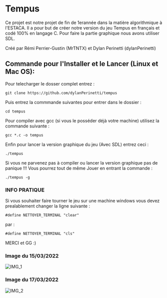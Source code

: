 # Tempus 

Ce projet est notre projet de fin de 1erannée dans la matière algorithmique à l'ESTACA.
Il a pour but de créer notre version du jeu Tempus en français et codé 100% en langage C.
Pour faire la partie graphique nous avons utiliser SDL.

Créé par Rémi Perrier-Gustin (MrTNTX) et Dylan Perinetti (dylanPerinetti)

## Commande pour l'Installer et le Lancer (Linux et Mac OS):

Pour telecharger le dosser complet entrez :
```
git clone https://github.com/dylanPerinetti/tempus
```
Puis entrez la commmande suivantes pour entrer dans le dossier :
```
cd tempus
```
Pour compiler avec gcc (si vous le posséder déjà  votre machine) utilisez la commande suivante :
```
gcc *.c -o tempus

```
Enfin pour lancer la version graphique du jeu (Avec SDL) entrez ceci :
```
./tempus
```
Si vous ne parvenez pas à compiler ou lancer la version graphique pas de panique !!!
Vous pourrez tout de même Jouer en entrant la commande :
```
./tempus -g
```


### INFO PRATIQUE

Si vous souhaiter faire tourner le jeu sur une machine windows vous devez prealablement changer la ligne suivante :
```
#define NETTOYER_TERMINAL "clear"
```
par :
```
#define NETTOYER_TERMINAL "cls"
```


MERCI et GG :) 




### Image du 15/03/2022
![IMG_1](https://user-images.githubusercontent.com/101599798/158646783-4ce43688-70bc-44d6-9bf2-ec8391e891eb.png)
### Image du 17/03/2022
![IMG_2](https://user-images.githubusercontent.com/101599798/159054534-625011f0-507d-407e-b094-87c1c73bb3c4.png)
